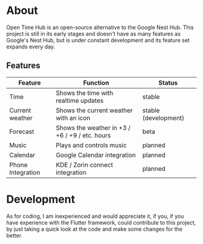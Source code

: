 # About
Open Time Hub is an open-source alternative to the Google Nest Hub. This project is still in its early stages and doesn't have as many features as Google's Nest Hub, but is under constant development and its feature set expands every day.
## Features
|Feature			|Function			|Status				|
-------------|--------------|------------|
|Time				|Shows the time with realtime updates| stable|
|Current weather|Shows the current weather with an icon| stable (development)|
|Forecast|Shows the weather in +3 / +6 / +9 / etc. hours | beta|
|Music|Plays and controls music|planned|
|Calendar|Google Calendar integration| planned|
|Phone Integration|KDE / Zorin connect integration| planned|

# Development
As for coding, I am inexperienced and would appreciate it, if you, if you have experience with the Flutter framework, could contribute to this project, by just taking a quick look at the code and make some changes for the better.
